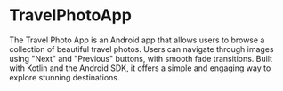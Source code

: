 # TravelPhotoApp
The Travel Photo App is an Android app that allows users to browse a collection of beautiful travel photos. Users can navigate through images using "Next" and "Previous" buttons, with smooth fade transitions. Built with Kotlin and the Android SDK, it offers a simple and engaging way to explore stunning destinations.
